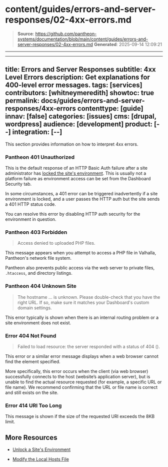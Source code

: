 # content/guides/errors-and-server-responses/02-4xx-errors.md

> **Source**: https://github.com/pantheon-systems/documentation/blob/main/content/guides/errors-and-server-responses/02-4xx-errors.md
> **Generated**: 2025-09-14 12:09:21

---

---
title: Errors and Server Responses
subtitle: 4xx Level Errors
description: Get explanations for 400-level error messages.
tags: [services]
contributors: [whitneymeredith]
showtoc: true
permalink: docs/guides/errors-and-server-responses/4xx-errors
contenttype: [guide]
innav: [false]
categories: [issues]
cms: [drupal, wordpress]
audience: [development]
product: [--]
integration: [--]
---

This section provides information on how to interpret 4xx errors.

### Pantheon 401 Unauthorized

This is the default response of an HTTP Basic Auth failure after a site administrator has [locked the site's environment](/guides/secure-development/security-tool). This is usually not a platform failure as environment access can be set from the Dashboard Security tab.

In some circumstances, a 401 error can be triggered inadvertently if a site environment is locked, and a user passes the HTTP auth but the site sends a 401 HTTP status code. 

You can resolve this error by disabling HTTP auth security for the environment in question.

### Pantheon 403 Forbidden

> Access denied to uploaded PHP files.

This message appears when you attempt to access a PHP file in Valhalla, Pantheon's network file system.

Pantheon also prevents public access via the web server to private files, `.htaccess`, and directory listings.

### Pantheon 404 Unknown Site

> The hostname ... is unknown. Please double-check that you have the right URL. If so, make sure it matches your Dashboard's custom domain settings.

This error typically is shown when there is an internal routing problem or a site environment does not exist.

### Error 404 Not Found

> Failed to load resource: the server responded with a status of 404 ().

This error or a similar error message displays when a web browser cannot find the element specified.

More specifically, this error occurs when the client (via web browser) successfully connects to the host (website’s application server), but is unable to find the actual resource requested (for example, a specific URL or file name). We recommend confirming that the URL or file name is correct and still exists on the site.

### Error 414 URI Too Long

This message is shown if the size of the requested URI exceeds the 8KB limit.

## More Resources

- [Unlock a Site's Environment](/security#unlock-a-sites-environment)

- [Modify the Local Hosts File](/guides/domains/hosts-file)
